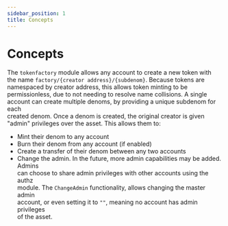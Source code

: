```yaml
---
sidebar_position: 1
title: Concepts
---
```


# Concepts

The `tokenfactory` module allows any account to create a new token with\
the name `factory/{creator address}/{subdenom}`. Because tokens are\
namespaced by creator address, this allows token minting to be\
permissionless, due to not needing to resolve name collisions. A single\
account can create multiple denoms, by providing a unique subdenom for each\
created denom. Once a denom is created, the original creator is given\
"admin" privileges over the asset. This allows them to:

* Mint their denom to any account
* Burn their denom from any account (if enabled)
* Create a transfer of their denom between any two accounts
* Change the admin. In the future, more admin capabilities may be added. Admins\
  can choose to share admin privileges with other accounts using the authz\
  module. The `ChangeAdmin` functionality, allows changing the master admin\
  account, or even setting it to `""`, meaning no account has admin privileges\
  of the asset.

